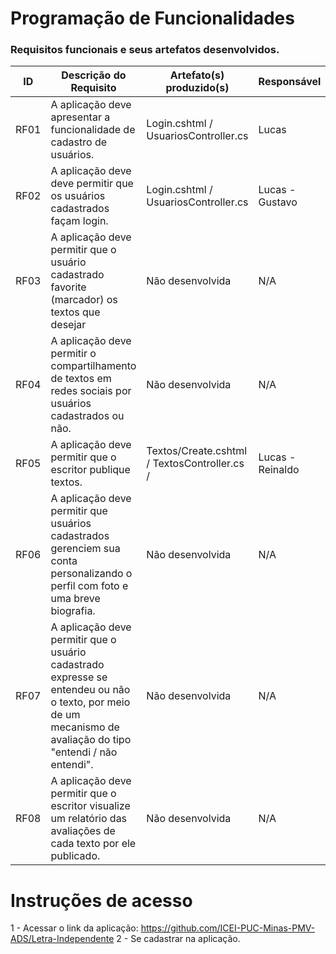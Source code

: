# Programação de Funcionalidades

### Requisitos funcionais e seus artefatos desenvolvidos.

|ID    | Descrição do Requisito  | Artefato(s) produzido(s) | Responsável |
|------|-----------------------------------------|----|---------|
|RF01| A aplicação deve apresentar a funcionalidade de cadastro de usuários. | Login.cshtml / UsuariosController.cs | Lucas |
|RF02| A aplicação deve deve permitir que os usuários cadastrados façam login. | Login.cshtml / UsuariosController.cs | Lucas - Gustavo |
|RF03| A aplicação deve permitir que o usuário cadastrado favorite (marcador) os textos que desejar	 | Não desenvolvida | N/A |
|RF04| A aplicação deve permitir o compartilhamento de textos em redes sociais por usuários cadastrados ou não. | Não desenvolvida | N/A |
|RF05| A aplicação deve permitir que o escritor publique textos. | Textos/Create.cshtml / TextosController.cs /  | Lucas - Reinaldo |
|RF06| A aplicação deve permitir que usuários cadastrados gerenciem sua conta personalizando o perfil com foto e uma breve biografia. | Não desenvolvida | N/A |
|RF07| A aplicação deve permitir que o usuário cadastrado expresse se entendeu ou não o texto, por meio de um mecanismo de avaliação do tipo "entendi / não entendi". | Não desenvolvida | N/A |
|RF08| A aplicação deve permitir que o escritor visualize um relatório das avaliações de cada texto por ele publicado. | Não desenvolvida | N/A |

# Instruções de acesso

1 - Acessar o link da aplicação: https://github.com/ICEI-PUC-Minas-PMV-ADS/Letra-Independente
2 - Se cadastrar na aplicação.
